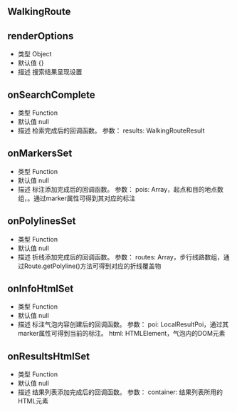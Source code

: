 

## WalkingRoute

## renderOptions
* 类型 Object
* 默认值 {}
* 描述 搜索结果呈现设置

## onSearchComplete
* 类型 Function
* 默认值 null
* 描述  检索完成后的回调函数。 参数： results: WalkingRouteResult

## onMarkersSet
* 类型 Function
* 默认值 null
* 描述  标注添加完成后的回调函数。 参数： pois: Array，起点和目的地点数组，。通过marker属性可得到其对应的标注

## onPolylinesSet
* 类型 Function
* 默认值 null
* 描述  折线添加完成后的回调函数。 参数： routes: Array，步行线路数组，通过Route.getPolyline()方法可得到对应的折线覆盖物

## onInfoHtmlSet
* 类型 Function
* 默认值 null
* 描述 标注气泡内容创建后的回调函数。 参数： poi: LocalResultPoi，通过其marker属性可得到当前的标注。 html: HTMLElement，气泡内的DOM元素 


## onResultsHtmlSet
* 类型 Function
* 默认值 null
* 描述  结果列表添加完成后的回调函数。 参数： container: 结果列表所用的HTML元素

